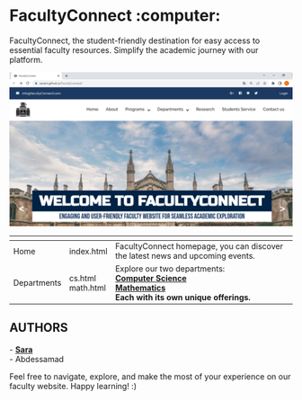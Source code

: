 <h1 >FacultyConnect :computer:</h1> 


<p> FacultyConnect, the student-friendly destination for easy access to essential faculty resources. 
Simplify the academic journey with our platform. </p>
<img src="https://github.com/Saraiin/FacultyConnect/blob/main/images/facultyconnect.png?raw=true"  width="600"/>

<table>
<thead> 
<tr> <th></th> <th></th> <th></th> 
</tr></thead>
<tbody>
<tr>
<td> Home</td>
<td>index.html</td>
<td> FacultyConnect homepage, you can discover the latest news and upcoming events.</td>
</tr>
<tr> 
<td> Departments </td>
<td> cs.html <br> math.html
<td>Explore our two departments: <br> <b><a href='https://saraiin.github.io/FacultyConnect/cs.html'> Computer Science</a><b> <br> <b><a href='https://saraiin.github.io/FacultyConnect/math.html'>Mathematics</a><b><br> Each with its own unique offerings.</td> </tr>

</tbody>
</table>


<h2>AUTHORS </h2>
- <strong> <a href=""> Sara</a> </strong> <br>
- Abdessamad <br>

<p> Feel free to navigate, explore, and make the most of your experience on our faculty website. Happy learning! :) </p>